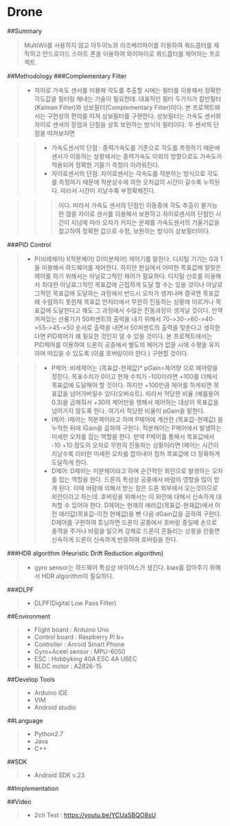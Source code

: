 # Drone
##Summary
>MultiWii를 사용하지 않고 아두이노와 라즈베리파이를 이용하여 쿼드콥터를 제작하고 안드로이드 스마트 폰을 이용하여 와이파이로 쿼드콥터를 제어하는 프로젝트

##Methodology
###Complementary Filter
>* 자이로 가속도 센서를 이용해 각도를 추출할 시에는 필터를 이용해서 정확한 각도값을 필터링 해내는 기술이 필요한데. 대표적인 필터 두가지가 칼만필터(Kalman Filter)와 상보필터(Complementary Filter)이다. 본 프로젝트에서는 구현상의 편의를 따져 상보필터를 구현한다. 상보필터는 가속도 센서와 자이로 센서의 장점과 단점을 상호 보완하는 방식의 필터이다. 두 센서의 단점을 따져보자면

>>* 가속도센서의 단점 : 중력가속도를 기준으로 각도를 측정하기 때문에 센서가 이동하는 상황에서는 중력가속도 이외의 방향으로도 가속도가 적용되어 정확한 기울기 측정이 어려워진다.
>>* 자이로센서의 단점: 자이로센서는 각속도를 적분하는 방식으로 각도를 측정하기 때문에 적분상수에 의한 오차값이 시간이 갈수록 누적된다. 따라서 시간이 지날수록 부정확해진다.

>>>이다. 따라서 가속도 센서의 단점인 이동중에 각도 추출이 불가능 한 점을 자이로 센서를 이용해서 보완하고 자이로센서의 단점인 시간이 지남에 따라 오차가 커지는 문제를 가속도센서의 기울기값을 참고하여 정확한 값으로 수정, 보완하는 방식이 상보필터이다.

###PID Control
>* P(비례제어) I(적분제어) D(미분제어) 제어기를 말한다. 디지털 기기는 0과 1을 이용해서 하드웨어를 제어한다. 하지만 현실에서 어떠한 목표값에 알맞은 제어를 하기 위해서는 아날로그적인 제어가 필요하다. 디지털 신호를 이용해서 최대한 아날로그적인 목표값에 근접하게 도달 할 수는 있을 것이나 아날로그적인 목표값에 도달하는 과정에서 반드시 오차가 생겨나며 결국엔 목표값에 수렴하지 못한채 목표값 언저리에서 무한히 진동하는 상황에 이르거나 목표값에 도달한다고 해도 그 과정에서 수많은 진동과정이 생겨날 것이다. 만약 꺼져있는 선풍기가 50퍼센트의 출력을 내기 위해서 70->30->60->40->55->45->50 순서로 출력을 내면서 50퍼센트의 출력을 맞춘다고 생각한다면 PID제어가 왜 필요한 것인지 알 수 있을 것이다. 본 프로젝트에서는 PID제어를 이용하여 드론이 공중에서 별도의 제어가 없을 시에 수평을 유지하며 떠있을 수 있도록 (이를 호버링이라 한다.) 구현할 것이다.

>>* P제어: 비례제어는 (목표값-현재값)* pGain=제어량 으로 제어량을 정한다. 목표수치가 0이고 현재 수치가 -100이라면 +100를 더해서 목표값에 도달해야 할 것이다. 하지만 +100만큼 제어를 하게되면 목표값을 넘어가버릴수 있다(오버슈트). 따라서 적당한 비율 (예를들어 0.3)을 곱해줘서 +30의 제어만을 행해서 제어하는 대상이 목표값을 넘어가지 않도록 한다. 여기서 적당한 비율이 pGain을 말한다.
>>* I제어: I제어는 적분제어라고 하며 P제어에 계산한 (목표값-현재값) 을 누적한 뒤에 iGain을 곱하여 구한다. 적분제어는 P제어에서 발생하는 미세한 오차를 잡는 역할을 한다. 만약 P제어를 통해서 목표값에서 -10 +10 정도의 오차로 무한히 진동하는 상황이라면 I제어는 시간이 지날수록 이러한 미세한 오차를 잡아내어 점차 목표값에 더 정확하게 도달하게 한다.
>>* D제어: D제어는 미분제어라고 하며 순간적인 외란으로 발생하는 오차를 잡는 역할을 한다. 드론의 특성상 공중에서 바람의 영향을 많이 받게 된다. 이때 바람에 의해서 받는 힘은 드론 외부에서 오는것이므로 외란이라고 하는데. 호버링을 위해서는 이 외란에 대해서 신속하게 대처할 수 있어야 한다. D제어는 현재의 애러값(목표값-현재값)에서 이전 애러값(목표값-이전 현재값)을 뺸 다음 dGain값을 곱하여 구한다. D제어를 구현하여 튜닝하면 드론이 공중에서 호버링 중일때 손으로 충격을 주거나 바람을 일으켜 강제로 드론이 흔들리는 상황을 만들면 신속하게 드론이 신속하게 반응하여 호버링을 한다.

###HDR algorithm (Heuristic Drift Reduction algorithm)
>* gyro sensor는 하드웨어 특성상 바이어스가 생긴다. bias를 잡아주기 위해서 HDR algorithm이 필요하다. 

###DLPF
>* DLPF(Digital Low Pass Filter)

##Environment
>* Flight board : Arduino Uno
>* Control board : Raspberry Pi b+
>* Controller : Anroid Smart Phone
>* Gyro+Aceel sensor : MPU-6050
>* ESC : Hobbyking 40A ESC 4A UBEC
>* BLDC motor : A2826-15

##Develop Tools
>* Arduino IDE
>* VIM
>* Android studio

##Language
>* Python2.7
>* Java
>* C++

##SDK
>* Android SDK v.23

##Implementation

##Video
>* 2ch Test : https://youtu.be/YCUaSBQO8sU
